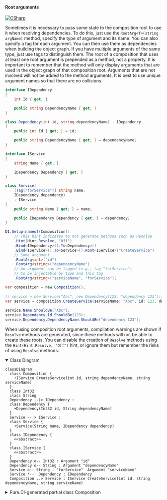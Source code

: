 #### Root arguments

[![CSharp](https://img.shields.io/badge/C%23-code-blue.svg)](../tests/Pure.DI.UsageTests/Basics/RootArgumentsScenario.cs)

Sometimes it is necessary to pass some state to the composition root to use it when resolving dependencies. To do this, just use the `RootArg<T>(string argName)` method, specify the type of argument and its name. You can also specify a tag for each argument. You can then use them as dependencies when building the object graph. If you have multiple arguments of the same type, just use tags to distinguish them. The root of a composition that uses at least one root argument is prepended as a method, not a property. It is important to remember that the method will only display arguments that are used in the object graph of that composition root. Arguments that are not involved will not be added to the method arguments. It is best to use unique argument names so that there are no collisions.

```c#
interface IDependency
{
    int Id { get; }

    public string DependencyName { get; }
}

class Dependency(int id, string dependencyName) : IDependency
{
    public int Id { get; } = id;

    public string DependencyName { get; } = dependencyName;
}

interface IService
{
    string Name { get; }

    IDependency Dependency { get; }
}

class Service(
    [Tag("forService")] string name,
    IDependency dependency)
    : IService
{
    public string Name { get; } = name;

    public IDependency Dependency { get; } = dependency;
}

DI.Setup(nameof(Composition))
    // This hint indicates to not generate methods such as Resolve
    .Hint(Hint.Resolve, "Off")
    .Bind<IDependency>().To<Dependency>()
    .Bind<IService>().To<Service>().Root<IService>("CreateService")
    // Some argument
    .RootArg<int>("id")
    .RootArg<string>("dependencyName")
    // An argument can be tagged (e.g., tag "forService")
    // to be injectable by type and this tag
    .RootArg<string>("serviceName", "forService");

var composition = new Composition();
        
// service = new Service("Abc", new Dependency(123, "dependency 123"));
var service = composition.CreateService(serviceName: "Abc", id: 123, dependencyName: "dependency 123");
        
service.Name.ShouldBe("Abc");
service.Dependency.Id.ShouldBe(123);
service.Dependency.DependencyName.ShouldBe("dependency 123");
```

When using composition root arguments, compilation warnings are shown if `Resolve` methods are generated, since these methods will not be able to create these roots. You can disable the creation of `Resolve` methods using the `Hint(Hint.Resolve, "Off")` hint, or ignore them but remember the risks of using `Resolve` methods.

<details open>
<summary>Class Diagram</summary>

```mermaid
classDiagram
  class Composition {
    +IService CreateService(int id, string dependencyName, string serviceName)
  }
  class Int32
  class String
  Dependency --|> IDependency : 
  class Dependency {
    +Dependency(Int32 id, String dependencyName)
  }
  Service --|> IService : 
  class Service {
    +Service(String name, IDependency dependency)
  }
  class IDependency {
    <<abstract>>
  }
  class IService {
    <<abstract>>
  }
  Dependency o-- Int32 : Argument "id"
  Dependency o-- String : Argument "dependencyName"
  Service o-- String : "forService"  Argument "serviceName"
  Service *--  Dependency : IDependency
  Composition ..> Service : IService CreateService(int id, string dependencyName, string serviceName)
```

</details>

<details>
<summary>Pure.DI-generated partial class Composition</summary><blockquote>

```c#
partial class Composition
{
  private readonly Composition _rootM03D22di;
  
  public Composition()
  {
    _rootM03D22di = this;
  }
  
  internal Composition(Composition baseComposition)
  {
    _rootM03D22di = baseComposition._rootM03D22di;
  }
  
  public Pure.DI.UsageTests.Basics.RootArgumentsScenario.IService CreateService(int id, string dependencyName, string serviceName)
  {
    return new Pure.DI.UsageTests.Basics.RootArgumentsScenario.Service(serviceName, new Pure.DI.UsageTests.Basics.RootArgumentsScenario.Dependency(id, dependencyName));
  }
  
  public override string ToString()
  {
    return
      "classDiagram\n" +
        "  class Composition {\n" +
          "    +IService CreateService(int id, string dependencyName, string serviceName)\n" +
        "  }\n" +
        "  class Int32\n" +
        "  class String\n" +
        "  Dependency --|> IDependency : \n" +
        "  class Dependency {\n" +
          "    +Dependency(Int32 id, String dependencyName)\n" +
        "  }\n" +
        "  Service --|> IService : \n" +
        "  class Service {\n" +
          "    +Service(String name, IDependency dependency)\n" +
        "  }\n" +
        "  class IDependency {\n" +
          "    <<abstract>>\n" +
        "  }\n" +
        "  class IService {\n" +
          "    <<abstract>>\n" +
        "  }\n" +
        "  Dependency o-- Int32 : Argument \"id\"\n" +
        "  Dependency o-- String : Argument \"dependencyName\"\n" +
        "  Service o-- String : \"forService\"  Argument \"serviceName\"\n" +
        "  Service *--  Dependency : IDependency\n" +
        "  Composition ..> Service : IService CreateService(int id, string dependencyName, string serviceName)";
  }
}
```

</blockquote></details>

